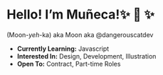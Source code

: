 <h1>Hello! I’m Muñeca!✨ 👋 ✨ </h1>
<p>(Moon-<i>yeh</i>-ka) aka Moon aka @dangerouscatdev</p>
<ul>
  <li><b>Currently Learning:</b> Javascript</li>
  <li><b>Interested In:</b> Design, Development, Illustration</li>
  <li><b>Open To:</b> Contract, Part-time Roles</li>
</ul>

<!---
dangerouscatdev/dangerouscatdev is a ✨ special ✨ repository because its `README.md` (this file) appears on your GitHub profile.
You can click the Preview link to take a look at your changes.
--->

